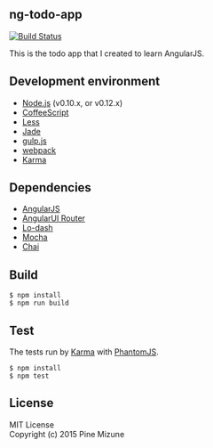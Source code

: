 ng-todo-app
-----------

[![Build Status](https://img.shields.io/travis/pine613/ng-todo-app/master.svg?style=flat-square)](https://travis-ci.org/pine613/ng-todo-app)

This is the todo app that I created to learn AngularJS.

## Development environment

 - [Node.js](https://nodejs.org/) (v0.10.x, or v0.12.x)
 - [CoffeeScript](http://coffeescript.org/)
 - [Less](http://lesscss.org/)
 - [Jade](http://jade-lang.com/)
 - [gulp.js](http://gulpjs.com/)
 - [webpack](http://webpack.github.io/)
 - [Karma](http://karma-runner.github.io/)


## Dependencies

 - [AngularJS](https://angularjs.org/)
 - [AngularUI Router](https://github.com/angular-ui/ui-router)
 - [Lo-dash](https://lodash.com/)
 - [Mocha](http://mochajs.org/)
 - [Chai](http://chaijs.com/)


## Build

```
$ npm install
$ npm run build
```

## Test
The tests run by [Karma](http://karma-runner.github.io/) with [PhantomJS](http://phantomjs.org/).

```
$ npm install
$ npm test
```

## License
MIT License<br />
Copyright (c) 2015 Pine Mizune
